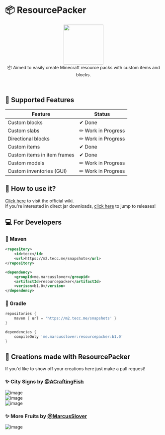 # 📦 ResourcePacker
<p align="center">
<img width="128" height="128" src="https://user-images.githubusercontent.com/38810661/132093692-db8ec99d-5a7a-439b-9813-e18ab46c89d5.png"/>
<br/>
📦 Aimed to easily create Minecraft resource packs with custom items and blocks.<br/>
</p>

<br/>

## 📒 Supported Features

Feature | Status
------------ | -------------
Custom blocks | ✔ Done
Custom slabs | ✏ Work in Progress
Directional blocks | ✏ Work in Progress
Custom items | ✔ Done
Custom items in item frames | ✔ Done
Custom models | ✏ Work in Progress
Custom inventories (GUI) | ✏ Work in Progress

## 📖 How to use it?
[Click here](https://github.com/MarcusSlover/ResourcePacker/wiki) to visit the official wiki.<br/>
If you're interested in direct jar downloads, [click here](https://github.com/MarcusSlover/ResourcePacker/releases) to jump to releases!

## 💻 For Developers
### 🦢 Maven
```xml
<repository>
    <id>tecc</id>
    <url>https://m2.tecc.me/snapshots</url>
</repository>

<dependency>
    <groupId>me.marcusslover</groupid>
    <artifactId>resourcepacker</artifactId>
    <verison>b1.0</version>
</dependency>
```

### 🐘 Gradle
```gradle
repositories {
    maven { url = 'https://m2.tecc.me/snapshots' }
}

dependencies {
    compileOnly 'me.marcusslover:resourcepacker:b1.0'
}
```

## 🎨 Creations made with ResourcePacker
If you'd like to show off your creations here just make a pull request!<br/>

### ✨ City Signs by [@ACraftingFish](https://github.com/AgarCraftFish) <br/>
![image](https://user-images.githubusercontent.com/38810661/132093294-0b721979-dfed-47a4-ac9b-4519795a2537.png)<br/>
![image](https://user-images.githubusercontent.com/38810661/132093484-bd6a82dc-9da3-4d53-a172-8836c13c5744.png)<br/>
![image](https://user-images.githubusercontent.com/38810661/132093471-dd13ed50-9cae-4f09-a08b-3cc91019db9a.png)

### ✨ More Fruits by [@MarcusSlover](https://github.com/MarcusSlover) <br/>
![image](https://user-images.githubusercontent.com/38810661/132093581-07f4eca8-469d-40a8-ad1b-136bc58777eb.png)

